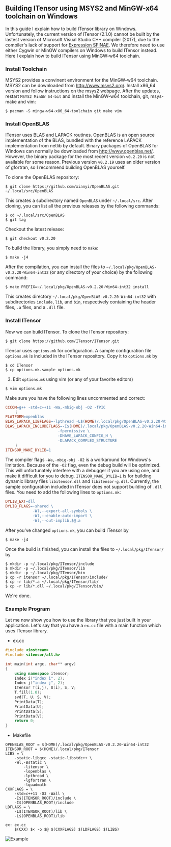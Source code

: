 ## Building ITensor using MSYS2 and MinGW-x64 toolchain on Windows

In this guide I explain how to build ITensor library on Windows. Unfortunately, the current version of ITensor (2.1.0) cannot be built by the lastest version of Microsoft Visual Studio C++ compiler (2017), due to the compiler's lack of support for [Expression SFINAE](http://en.cppreference.com/w/cpp/language/sfinae). We therefore need to use either Cygwin or MinGW compilers on Windows to build ITensor instead. Here I explain how to build ITensor using MinGW-w64 toolchain.


### Install Toolchain

MSYS2 provides a convinent environment for the MinGW-w64 toolchain. MSYS2 can be downloaded from http://www.msys2.org/. Install x86_64 version and follow instructions on the msys2 webpage. After the updates, restart `MSYS2 MinGW 64-bit` and install the MinGW-w64 toolchain, git, msys-make and vim:
```
$ pacman -S mingw-w64-x86_64-toolchain git make vim
```

### Install OpenBLAS

ITensor uses BLAS and LAPACK routines. OpenBLAS is an open source implementation of the BLAS, bundled with the reference LAPACK implementation from netlib by default. Binary packages of OpenBLAS for Windows can normally be downloaded from http://www.openblas.net/. However, the binary package for the most recent version `v0.2.20` is not available for some reason. Previous version `v0.2.19` uses an older version of gfortran, so I recommend building OpenBLAS yourself.

To clone the OpenBLAS repository:
```
$ git clone https://github.com/xianyi/OpenBLAS.git ~/.local/src/OpenBLAS
```
This creates a subdirectory named `OpenBLAS` under `~/.local/src`. After cloning, you can list all the previous releases by the following commands: 
```
$ cd ~/.local/src/OpenBLAS
$ git tag
```
Checkout the latest release:
```
$ git checkout v0.2.20
```
To build the library, you simply need to `make`:
```
$ make -j4
```
After the compilation, you can install the files to `~/.local/pkg/OpenBLAS-v0.2.20-Win64-int32` (or any directory of your choice) by the following command:
```
$ make PREFIX=~/.local/pkg/OpenBLAS-v0.2.20-Win64-int32 install
```
This creates directory `~/.local/pkg/OpenBLAS-v0.2.20-Win64-int32` with subdirectories `include`, `lib`, and `bin`, respectively containing the header files, `.a` files, and a `.dll` file.

### Install ITensor

Now we can build ITensor. To clone the ITensor repository:
```
$ git clone https://github.com/ITensor/ITensor.git
```
ITensor uses `options.mk` for configuration. A sample configuration file `options.mk` is included in the ITensor repository. Copy it to `options.mk` by
```
$ cd ITensor
$ cp options.mk.sample options.mk
```

3. Edit `options.mk` using vim (or any of your favorite editors)
```
$ vim options.mk
```
Make sure you have the following lines uncommented and correct:
```Makefile
CCCOM=g++ -std=c++11 -Wa,-mbig-obj -O2 -fPIC
    ⋮
PLATFORM=openblas
BLAS_LAPACK_LIBFLAGS=-lpthread -L$(HOME)/.local/pkg/OpenBLAS-v0.2.20-Win64-int32/lib -lopenblas
BLAS_LAPACK_INCLUDEFLAGS=-I$(HOME)/.local/pkg/OpenBLAS-v0.2.20-Win64-int32/include \
                       -fpermissive \
                       -DHAVE_LAPACK_CONFIG_H \
                       -DLAPACK_COMPLEX_STRUCTURE
    ⋮
ITENSOR_MAKE_DYLIB=1
```
The compiler flags `-Wa,-mbig-obj -O2` is a workaround for Windows's limitation. Because of the `-O2` flag, even the debug build will be optimized. This will unfortunately interfere with a debugger if you are using one, and make it difficult for you to debug. `ITENSOR_MAKE_DYLIB=1` is for building dynamic library files `libitensor.dll` and `libitensor-g.dll`. Currently, the sample configuration included in ITensor does not support building of `.dll` files. You need to add the following lines to `options.mk`:
```Makefile
DYLIB_EXT=dll
DYLIB_FLAGS=-shared \
            -Wl,--export-all-symbols \
            -Wl,--enable-auto-import \
            -Wl,--out-implib,$@.a
```

After you've changed `options.mk`, you can build ITensor by
```
$ make -j4
```
Once the build is finished, you can install the files to `~/.local/pkg/ITensor/` by
```
$ mkdir -p ~/.local/pkg/ITensor/include
$ mkdir -p ~/.local/pkg/ITensor/lib
$ mkdir -p ~/.local/pkg/ITensor/bin
$ cp -r itensor ~/.local/pkg/ITensor/include/
$ cp -r lib/*.a ~/.local/pkg/ITensor/lib/
$ cp -r lib/*.dll ~/.local/pkg/ITensor/bin/
```
We're done.


### Example Program

Let me now show you how to use the library that you just built in your application. Let's say that you have a `ex.cc` file with a main function which uses ITensor library.

* ex.cc

```c++
#include <iostream>
#include <itensor/all.h>

int main(int argc, char** argv)
{
    using namespace itensor;
    Index i("index i", 2);
    Index j("index j", 2);
    ITensor T(i,j), U(i), S, V;
    T.fill(1.0);
    svd(T, U, S, V);
    PrintData(T);
    PrintData(U);
    PrintData(S);
    PrintData(V);
    return 0;
}
```

* Makefile

```make
OPENBLAS_ROOT = $(HOME)/.local/pkg/OpenBLAS-v0.2.20-Win64-int32
ITENSOR_ROOT = $(HOME)/.local/pkg/ITensor
LIBS = \
	-static-libgcc -static-libstdc++ \
	-Wl,-Bstatic \
		-litensor \
		-lopenblas \
		-lpthread \
		-lgfortran \
		-lquadmath
CXXFLAGS = \
	-std=c++11 -O3 -Wall \
	-I$(ITENSOR_ROOT)/include \
	-I$(OPENBLAS_ROOT)/include
LDFLAGS = \
	-L$(ITENSOR_ROOT)/lib \
	-L$(OPENBLAS_ROOT)/lib

ex: ex.cc
	$(CXX) $< -o $@ $(CXXFLAGS) $(LDFLAGS) $(LIBS)
```

![Example](http://kyungminlee.org/doc/howto/itensor_msys2/run_ex.png)
